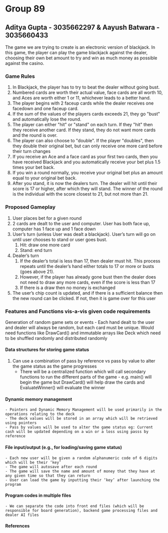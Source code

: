 # Group 89
## Aditya Gupta - 3035662297 & Aayush Batwara - 3035660433

The game we are trying to create is an electronic version of blackjack. In this game, the player can play the game blackjack against the dealer, choosing their own bet amount to try and win as much money as possible against the casino. 

### Game Rules
1. In Blackjack, the player has to try to beat the dealer without going bust.
2. Numbered cards are worth their actual value, face cards are all worth 10, and Aces are worth either 1 or 11, whichever leads to a better hand.
3. The player begins with 2 faceup cards while the dealer receives one facedown and one faceup card.
4. If the sum of the values of the players cards exceeds 21, they go "bust" and automatically lose the round.
5. The player can either "hit" or "stand" on each turn. If they "hit" then they receive another card. If they stand, they do not want more cards and the round is over.
6. The player can also choose to "double". If the player "doubles", then they double their original bet, but can only receive one more card before their turn changes
7. If you receive an Ace and a face card as your first two cards, then you have received Blackjack and you automatically receive your bet plus 1.5 times your bet back.
8. If you win a round normally, you receive your original bet plus an amount equal to your original bet back.
9. After you stand, it is now the dealers turn. The dealer will hit until their score is 17 or higher, after which they will stand. The winner of the round is the individual with the score closest to 21, but not more than 21. 


### Proposed Gameplay
1. User places bet for a given round
2. 2 cards are dealt to the user and computer. User has both face up, computer has 1 face up and 1 face down
3. User’s turn (unless User was dealt a blackjack). User’s turn will go on until user chooses to stand or user goes bust.
    1. Hit: draw one more card
    2. Stand: end turn
4. Dealer’s turn
    1. If the dealer’s total is less than 17, then dealer must hit. This process repeats until the dealer’s hand either totals to 17 or more or busts (goes above 21).
    2. However, if the player has already gone bust then the dealer does not need to draw any more cards, even if the score is less than 17
    3. If there is a draw then no money is exchanged
5. The user’s chip count is updated, and if there is a sufficient balance then the new round can be clicked. If not, then it is game over for this user


### Features and Functions vis-a-vis given code requirements

Generation of random game sets or events
    - Each hand dealt to the user and dealer will always be random, but each card must be unique. Would need functions like DrawCard() and immutable arrays like Deck which need to be shuffled randomly and distributed randomly
#### Data structures for storing game status
1. Can use a combination of pass by reference vs pass by value to alter the game status as the game progresses
    - There will be a centralized function which will call secondary functions to run the different parts of the game - e.g. main() will begin the game but DrawCard() will help draw the cards and EvaluateWinner() will evaluate the winner
#### Dynamic memory management
    - Pointers and Dynamic Memory Management will be used primarily in the operations relating to the deck
    - The deck values will be stored in an array which will be retrieved using pointers
    - Pass by values will be used to alter the game status eg: Current cash will be updated depending on a win or a loss using passs by reference
#### File input/output (e.g., for loading/saving game status)
    - Each new user will be given a random alphanumeric code of 6 digits which will be their ‘key’
    - The game will autosave after each round
    - The game will save the name and amount of money that they have at any given time so that they can return
    - User can load the game by inputting their ‘key’ after launching the program
#### Program codes in multiple files
    - We can separate the code into front end files (which will be responsible for board generation), backend game processing files and dealer AI files

#### References
